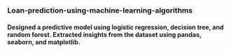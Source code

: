 ### Loan-prediction-using-machine-learning-algorithms
#### Designed a predictive model using logistic regression, decision tree, and random forest. Extracted insights from the dataset using pandas, seaborn, and matplotlib.
